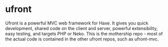 ufront
======

Ufront is a powerful MVC web framework for Haxe. It gives you quick development, shared code on the client and server, powerful extensibility, easy testing, and targets PHP or Neko.  This is the mothership repo - most of the actual code is contained in the other ufront repos, such as ufront-mvc.
